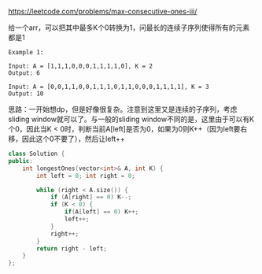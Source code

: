https://leetcode.com/problems/max-consecutive-ones-iii/

给一个arr，可以把其中最多K个0转换为1，问最长的连续子序列使得所有的元素都是1

```
Example 1:

Input: A = [1,1,1,0,0,0,1,1,1,1,0], K = 2
Output: 6

Input: A = [0,0,1,1,0,0,1,1,1,0,1,1,0,0,0,1,1,1,1], K = 3
Output: 10
```

思路：一开始想dp，但是好像很复杂。注意到这里又是连续的子序列，考虑sliding window就可以了。与一般的sliding window不同的是，这里由于可以有K个0，因此当K < 0时，判断当前A[left]是否为0，如果为0则K++（因为left要右移，因此这个0不要了），然后让left++

```cpp
class Solution {
public:
    int longestOnes(vector<int>& A, int K) {
        int left = 0; int right = 0;

        while (right < A.size()) {
            if (A[right] == 0) K--;
            if (K < 0) {
                if(A[left] == 0) K++;
                left++;
            }
            right++;
        }
        return right - left;
    }
};
```